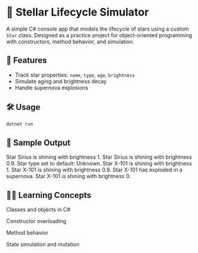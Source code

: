 # 🌟 Stellar Lifecycle Simulator

A simple C# console app that models the lifecycle of stars using a custom `Star` class. Designed as a practice project for object-oriented programming with constructors, method behavior, and simulation.

## 🚀 Features

- Track star properties: `name`, `type`, `age`, `brightness`
- Simulate aging and brightness decay
- Handle supernova explosions

## 🛠 Usage

```bash
dotnet run
```

## 📄 Sample Output

Star Sirius is shining with brightness 1.
Star Sirius is shining with brightness 0.9.
Star type set to default: Unknown.
Star X-101 is shining with brightness 1.
Star X-101 is shining with brightness 0.9.
Star X-101 has exploded in a supernova.
Star X-101 is shining with brightness 0.

## 👨‍💻 Learning Concepts

Classes and objects in C#

Constructor overloading

Method behavior

State simulation and mutation
